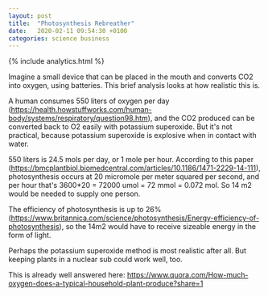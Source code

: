 ```yaml
---
layout: post
title:  "Photosynthesis Rebreather"
date:   2020-02-11 09:54:30 +0100
categories: science business
---
```

{% include analytics.html %}

Imagine a small device that can be placed in the mouth and converts CO2 into oxygen, using batteries. This brief analysis looks at how realistic this is.

A human consumes 550 liters of oxygen per day (https://health.howstuffworks.com/human-body/systems/respiratory/question98.htm), and the CO2 produced can be converted back to O2 easily with potassium superoxide. But it's not practical, because potassium superoxide is explosive when in contact with water.

550 liters is 24.5 mols per day, or 1 mole per hour. According to this paper (https://bmcplantbiol.biomedcentral.com/articles/10.1186/1471-2229-14-111), photosynthesis occurs at 20 micromole per meter squared per second, and per hour that's 3600*20 = 72000 umol = 72 mmol = 0.072 mol. So 14 m2 would be needed to supply one person. 

The efficiency of photosynthesis is up to 26% (https://www.britannica.com/science/photosynthesis/Energy-efficiency-of-photosynthesis), so the 14m2 would have to receive sizeable energy in the form of light.

Perhaps the potassium superoxide method is most realistic after all. But keeping plants in a nuclear sub could work well, too.

This is already well answered here: https://www.quora.com/How-much-oxygen-does-a-typical-household-plant-produce?share=1
